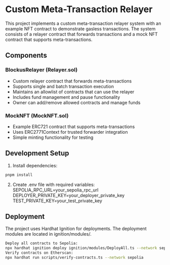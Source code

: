 # Custom Meta-Transaction Relayer

This project implements a custom meta-transaction relayer system with an example NFT contract to demonstrate gasless transactions. The system consists of a relayer contract that forwards transactions and a mock NFT contract that supports meta-transactions.

## Components

### BlockusRelayer (Relayer.sol)
- Custom relayer contract that forwards meta-transactions
- Supports single and batch transaction execution
- Maintains an allowlist of contracts that can use the relayer
- Includes fund management and pause functionality
- Owner can add/remove allowed contracts and manage funds

### MockNFT (MockNFT.sol) 
- Example ERC721 contract that supports meta-transactions
- Uses ERC2771Context for trusted forwarder integration
- Simple minting functionality for testing

## Development Setup

1. Install dependencies:
```bash
pnpm install
```

2. Create .env file with required variables:
SEPOLIA_RPC_URL=your_sepolia_rpc_url
DEPLOYER_PRIVATE_KEY=your_deployer_private_key
TEST_PRIVATE_KEY=your_test_private_key

## Deployment
The project uses Hardhat Ignition for deployments. The deployment modules are located in ignition/modules/.

```bash
Deploy all contracts to Sepolia:
npx hardhat ignition deploy ignition/modules/DeployAll.ts --network sepolia
Verify contracts on Etherscan:
npx hardhat run scripts/verify-contracts.ts --network sepolia
```